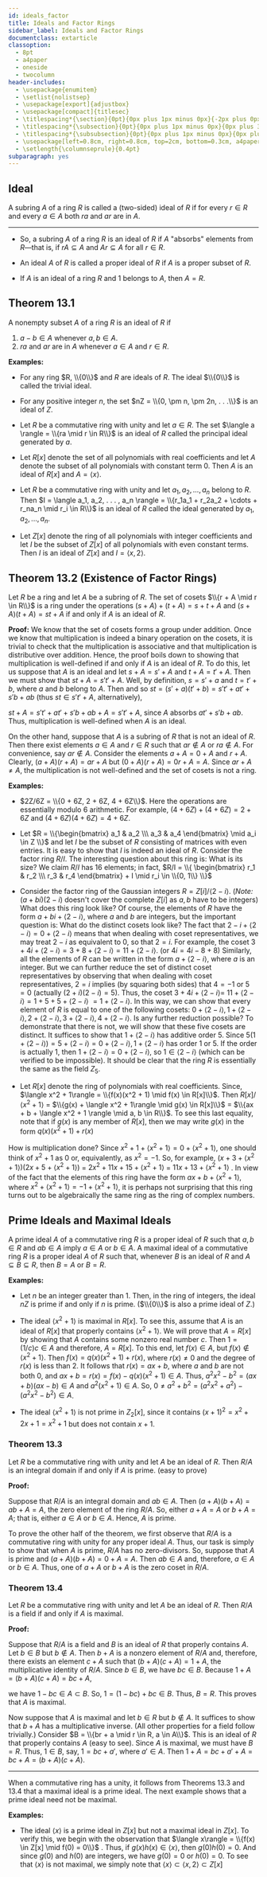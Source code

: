 ```yaml
---
id: ideals_factor
title: Ideals and Factor Rings
sidebar_label: Ideals and Factor Rings
documentclass: extarticle
classoption:
  - 8pt
  - a4paper
  - oneside
  - twocolumn
header-includes:
  - \usepackage{enumitem}
  - \setlist{nolistsep}
  - \usepackage[export]{adjustbox}
  - \usepackage[compact]{titlesec}
  - \titlespacing*{\section}{0pt}{0px plus 1px minus 0px}{-2px plus 0px minus 0px}
  - \titlespacing*{\subsection}{0pt}{0px plus 1px minus 0px}{0px plus 3px minus 3px}
  - \titlespacing*{\subsubsection}{0pt}{0px plus 1px minus 0px}{0px plus 3px minus 3px}
  - \usepackage[left=0.8cm, right=0.8cm, top=2cm, bottom=0.3cm, a4paper]{geometry}
  - \setlength{\columnseprule}{0.4pt}
subparagraph: yes
---
```


## Ideal

A subring $A$ of a ring $R$ is called a (two-sided) ideal of $R$ if for every $r \in R$ and every $a \in A$ both $ra$ and $ar$ are in $A$.

---

* So, a subring $A$ of a ring $R$ is an ideal of $R$ if $A$ "absorbs" elements from $R$—that is, if $rA \subseteq A$ and $Ar \subseteq A$ for all $r \in R$.

* An ideal $A$ of $R$ is called a proper ideal of $R$ if $A$ is a proper subset of $R$. 

*  If $A$ is an ideal of a ring $R$ and 1 belongs to $A$, then $A = R$.

## Theorem 13.1

A nonempty subset $A$ of a ring $R$ is an ideal of $R$ if

1. $a - b \in A$ whenever $a, b \in A$.
2. $ra$ and $ar$ are in $A$ whenever $a \in A$ and $r \in R$.

**Examples:**

*  For any ring $R, \\{0\\}$ and $R$ are ideals of $R$. The ideal $\\{0\\}$ is called the trivial ideal.

* For any positive integer $n$, the set $nZ = \\{0, \pm n, \pm 2n, . . .\\}$ is an ideal of $Z$.

* Let $R$ be a commutative ring with unity and let $a \in R$. The set $\langle a \rangle = \\{ra \mid r \in R\\}$ is an ideal of $R$ called the principal ideal generated by $a$. 

* Let $R[x]$ denote the set of all polynomials with real coefficients and let $A$ denote the subset of all polynomials with constant term 0. Then $A$ is an ideal of $R[x]$ and $A = \langle x \rangle$.

* Let $R$ be a commutative ring with unity and let $a_1, a_2, . . . , a_n$ belong to $R$. Then $I = \langle a_1, a_2, . . . , a_n \rangle = \\{r_1a_1 + r_2a_2 + \cdots + r_na_n \mid r_i \in R\\}$ is an ideal of $R$ called the ideal generated by $a_1, a_2, . . . , a_n$. 

* Let $Z[x]$ denote the ring of all polynomials with integer coefficients and let $I$ be the subset of $Z[x]$ of all polynomials with even constant terms. Then $I$ is an ideal of $Z[x]$ and $I = \langle x, 2 \rangle$.

## Theorem 13.2 (Existence of Factor Rings)

Let $R$ be a ring and let $A$ be a subring of $R$. The set of cosets $\\{r + A \mid r \in R\\}$ is a ring under the operations $(s + A) + (t + A) = s + t + A$ and $(s + A)(t + A) = st + A$ if and only if $A$ is an ideal of $R$.

**Proof:** We know that the set of cosets forms a group under addition.
Once we know that multiplication is indeed a binary operation on the
cosets, it is trivial to check that the multiplication is associative and
that multiplication is distributive over addition. Hence, the proof boils
down to showing that multiplication is well-defined if and only if $A$ is
an ideal of $R$. To do this, let us suppose that $A$ is an ideal and let $s + A = s' + A$ and $t + A = t' + A$. Then we must show that $st + A = s't' + A$.
Well, by definition, $s = s' + a$ and $t = t' + b$, where $a$ and $b$ belong
to $A$. Then and so $st = (s' + a)(t' + b) = s't' + at' + s'b + ab$ (thus $st \in s't' + A$, alternatively),

$st + A = s't' + at' + s'b + ab + A = s't' + A$, since $A$ absorbs $at' + s'b + ab$. Thus, multiplication is well-defined when $A$ is an ideal.

On the other hand, suppose that $A$ is a subring of $R$ that is not an
ideal of $R$. Then there exist elements $a \in A$ and $r \in R$ such that $ar \not \in A$ or $ra \not \in A$. For convenience, say $ar \not \in A$. Consider the elements $a + A = 0 + A$ and $r + A$. Clearly, $(a + A)(r + A) = ar + A$ but $(0 + A)(r + A) = 0r + A = A.$ Since $ar + A \neq A$, the multiplication is not
well-defined and the set of cosets is not a ring.

**Examples:**

* $2Z/6Z = \\{0 + 6Z, 2 + 6Z, 4 + 6Z\\}$. Here the operations are essentially modulo 6 arithmetic. For example, $(4 + 6Z) + (4 + 6Z) = 2 + 6Z$ and $(4 + 6Z)(4 + 6Z) = 4 + 6Z$.

* Let $R = \\{\begin{bmatrix} a_1 & a_2 \\\ a_3 & a_4 \end{bmatrix} \mid a_i \in Z \\}$  and let $I$ be the subset of $R$ consisting of matrices with even entries. It is easy to show that $I$ is indeed an ideal of $R$. Consider the factor ring $R/I.$ The interesting question about this ring is: What is its size? We claim $R/I$ has 16 elements; in fact, $R/I = \\{ \begin{bmatrix} r_1 & r_2 \\\ r_3 & r_4 \end{bmatrix} + I \mid r_i \in \\{0, 1\\} \\}$ 

* Consider the factor ring of the Gaussian integers $R = Z[i]/\langle 2 - i \rangle.$ (*Note:* $(a + bi)(2 - i)$ doesn't cover the complete $Z[i]$ as $a, b$ have to be integers) What does this ring look like? Of course, the elements of $R$ have the form $a + bi + \langle 2 - i \rangle$, where $a$ and $b$ are integers, but the important question is: What do the distinct cosets look like? The fact that $2 - i + \langle 2 - i \rangle = 0 + \langle 2 - i \rangle$ means that when dealing with coset representatives, we may treat $2 - i$ as equivalent to 0, so that $2 = i$. For example, the coset $3 + 4i + \langle 2 - i \rangle = 3 + 8 + \langle 2 - i \rangle = 11 + \langle 2 - i \rangle.$ (or $4i = 4i - 8 + 8$) Similarly, all the elements of $R$ can be written in the form $a + \langle 2 - i \rangle$, where $a$ is an integer. But we can further reduce the set of distinct coset representatives by observing that when dealing with coset representatives, $2 = i$ implies (by squaring both sides) that $4 = -1$ or $5 = 0$ (actually $(2 + i)(2 - i) = 5$). Thus, the coset $3 + 4i + \langle 2 - i \rangle =$ $11 + \langle 2 - i \rangle = 1 + 5 + 5 + \langle 2 - i \rangle$ $= 1 + \langle 2 - i \rangle$. In this way, we can show that every element of $R$ is equal to one of the following cosets: $0 + \langle 2 - i \rangle, 1 + \langle 2 - i \rangle, 2 + \langle 2 - i \rangle, 3 + \langle 2 - i\rangle, 4 + \langle 2 - i \rangle$. Is any further reduction possible? To demonstrate that there is not, we will show that these five cosets are distinct. It suffices to show that $1 + \langle 2 - i \rangle$ has additive order 5. Since $5(1 + \langle 2 - i \rangle) = 5 + \langle 2 - i\rangle = 0 + \langle 2 - i \rangle, 1 + \langle 2 - i \rangle$ has order 1 or 5. If the order is actually 1, then $1 + \langle 2 - i \rangle = 0 + \langle 2 - i \rangle$, so $1 \in \langle 2 - i \rangle$ (which can be verified to be impossible). It should be clear that the ring $R$ is essentially the same as the field $Z_5$.

*  Let $R[x]$ denote the ring of polynomials with real coefficients. Since, $\langle x^2 + 1\rangle = \\{f(x)(x^2 + 1) \mid f(x) \in R[x]\\}$. Then $R[x]/\langle x^2 + 1\rangle$ = $\\{g(x) + \langle x^2 + 1\rangle \mid g(x) \in R[x]\\}$ = $\\{ax + b + \langle x^2 + 1 \rangle \mid a, b \in R\\}$. To see this last equality, note that if $g(x)$ is any member of $R[x]$, then we may write $g(x)$ in the form $q(x)(x^2 + 1) + r(x)$ 

How is multiplication done? Since $x^2 + 1 + \langle x^2 + 1\rangle = 0 + \langle x^2 + 1\rangle$, one should think of $x^2 + 1$ as 0 or, equivalently, as $x^2 = -1$. So, for example, $(x + 3 + \langle x^2 + 1\rangle)(2x + 5 + \langle x^2 + 1 \rangle)$ = $2x^2 + 11x + 15 + \langle x^2 + 1\rangle$ = $11x + 13 + \langle x^2 + 1\rangle$ . In view of the fact that the elements of this ring have the form $ax + b + \langle x^2 + 1\rangle$, where $x^2 + \langle x^2 + 1\rangle = -1 + \langle x^2 + 1\rangle$, it is perhaps not surprising that this ring turns out to be algebraically the same ring as the ring of complex numbers.

## Prime Ideals and Maximal Ideals

A prime ideal $A$ of a commutative ring $R$ is a proper ideal of $R$ such
that $a, b \in R$ and $ab \in A$ imply $a \in A$ or $b \in A$. A maximal ideal of a commutative ring $R$ is a proper ideal $A$ of $R$ such that, whenever $B$ is an
ideal of $R$ and $A \subseteq B \subseteq R$, then $B = A$ or $B = R$.

**Examples:**

* Let $n$ be an integer greater than 1. Then, in the ring of integers, the ideal $nZ$ is prime if and only if $n$ is prime. ($\\{0\\}$ is also a prime ideal of $Z$.)

* The ideal $\langle x^2 + 1\rangle$ is maximal in $R[x]$. To see this, assume that $A$ is an ideal of $R[x]$ that properly contains $\langle x^2 + 1\rangle$. We will prove that $A = R[x]$ by showing that $A$ contains some nonzero real number $c$. Then $1 = (1/c)c \in A$ and therefore, $A = R[x]$. To this end, let $f(x) \in A,$ but $f(x) \not \in \langle x^2 + 1\rangle.$ Then $f(x) = q(x)(x^2 + 1) + r(x),$ where $r(x) \neq 0$ and the degree of $r(x)$ is less than 2. It follows that $r(x) = ax + b,$ where $a$ and $b$ are not both 0, and $ax + b = r(x) = f(x) - q(x)(x^2 + 1) \in A$. Thus, $a^2x^2 - b^2 = (ax + b)(ax - b) \in A$  and  $a^2(x^2 + 1) \in A.$ So, $0 \neq a^2 + b^2 = (a^2x^2 + a^2) - (a^2x^2 - b^2) \in A$.

* The ideal $\langle x^2 + 1\rangle$ is not prime in $Z_2[x]$, since it contains $(x + 1)^2 = x^2 + 2x + 1 = x^2 + 1$ but does not contain $x + 1$.

### Theorem 13.3

Let $R$ be a commutative ring with unity and let $A$ be an ideal of $R$.
Then $R/A$ is an integral domain if and only if $A$ is prime. (easy to prove)

**Proof:** 

Suppose that $R/A$ is an integral domain and $ab \in A$. Then
$(a + A)(b + A) = ab + A = A$, the zero element of the ring $R/A$. So,
either $a + A = A$ or $b + A = A$; that is, either $a \in A$ or $b \in A$. Hence,
$A$ is prime.

To prove the other half of the theorem, we first observe that $R/A$ is a
commutative ring with unity for any proper ideal $A$. Thus, our task is
simply to show that when $A$ is prime, $R/A$ has no zero-divisors. So, suppose that $A$ is prime and $(a + A)(b + A) = 0 + A = A$. Then $ab \in A$ and, therefore, $a \in A$ or $b \in A$. Thus, one of $a + A$ or $b + A$ is the zero coset in $R/A$.

### Theorem 13.4

Let $R$ be a commutative ring with unity and let $A$ be an ideal of $R$.
Then $R/A$ is a field if and only if $A$ is maximal.

**Proof:** 

Suppose that $R/A$ is a field and $B$ is an ideal of $R$ that properly
contains $A$. Let $b \in B$ but $b \not \in A$. Then $b + A$ is a nonzero element
of $R/A$ and, therefore, there exists an element $c + A$ such that
$(b + A)(c + A) = 1 + A$, the multiplicative identity of $R/A$. Since
$b \in B$, we have $bc \in B$. Because $1 + A = (b + A)(c + A) = bc + A$,

we have $1 - bc \in A \subset B$. So, $1 = (1 - bc) + bc \in B$. Thus,
$B = R$. This proves that $A$ is maximal.

Now suppose that $A$ is maximal and let $b \in R$ but $b \not \in A$. It suffices
to show that $b + A$ has a multiplicative inverse. (All other properties
for a field follow trivially.) Consider $B = \\{br + a \mid r \in R, a \in A\\}$. This
is an ideal of $R$ that properly contains $A$ (easy to see). Since $A$ is maximal, we must have $B = R$. Thus, $1 \in B$, say, $1 = bc + a'$, where $a' \in A$. Then $1 + A = bc + a' + A = bc + A = (b + A)(c + A)$.

---

When a commutative ring has a unity, it follows from Theorems
13.3 and 13.4 that a maximal ideal is a prime ideal. The next example
shows that a prime ideal need not be maximal.

**Examples:** 

* The ideal $\langle x \rangle$ is a prime ideal in $Z[x]$ but not a maximal ideal in $Z[x]$. To verify this, we begin with the observation that $\langle x\rangle = \\{f(x) \in Z[x] \mid f(0) = 0\\}$ . Thus, if $g(x)h(x) \in \langle x\rangle$, then $g(0)h(0) = 0.$ And since $g(0)$ and $h(0)$ are integers, we have $g(0) = 0$ or $h(0) = 0$. To see that $\langle x\rangle$ is not maximal, we simply note that $\langle x\rangle \subset \langle x, 2\rangle \subset Z[x]$ 











